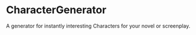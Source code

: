 # CharacterGenerator
A generator for instantly interesting Characters for your novel or screenplay.

